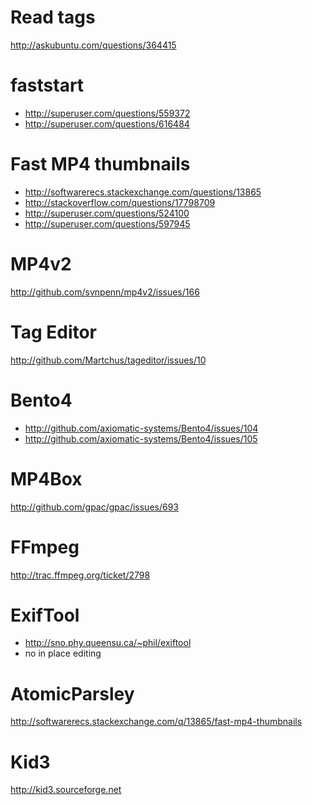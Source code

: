 
Read tags
=====================================
http://askubuntu.com/questions/364415

faststart
=====================================
- http://superuser.com/questions/559372
- http://superuser.com/questions/616484

Fast MP4 thumbnails
=======================================================
- http://softwarerecs.stackexchange.com/questions/13865
- http://stackoverflow.com/questions/17798709
- http://superuser.com/questions/524100
- http://superuser.com/questions/597945

MP4v2
==========================================
http://github.com/svnpenn/mp4v2/issues/166

Tag Editor
==============================================
http://github.com/Martchus/tageditor/issues/10

Bento4
=====================================================
- http://github.com/axiomatic-systems/Bento4/issues/104
- http://github.com/axiomatic-systems/Bento4/issues/105

MP4Box
======================================
http://github.com/gpac/gpac/issues/693

FFmpeg
==================================
http://trac.ffmpeg.org/ticket/2798

ExifTool
========================================
- http://sno.phy.queensu.ca/~phil/exiftool
- no in place editing

AtomicParsley
=================================================================
http://softwarerecs.stackexchange.com/q/13865/fast-mp4-thumbnails

Kid3
===========================
http://kid3.sourceforge.net
